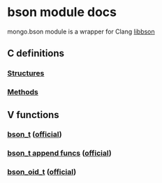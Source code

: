 # bson module docs

mongo.bson module is a wrapper for Clang [libbson](http://mongoc.org/libbson/current/api.html)

## C definitions
### [Structures](../bson.c_structs.v)
### [Methods](../bson.c_fn.v)

## V functions
### [bson_t](../bson.v) ([official](http://mongoc.org/libbson/current/bson_t.html))
### [bson_t append funcs](../bson_append.v) ([official](http://mongoc.org/libbson/current/bson_t.html))
### [bson_oid_t](../bson_oid.v) ([official](http://mongoc.org/libbson/current/bson_oid_t.html))